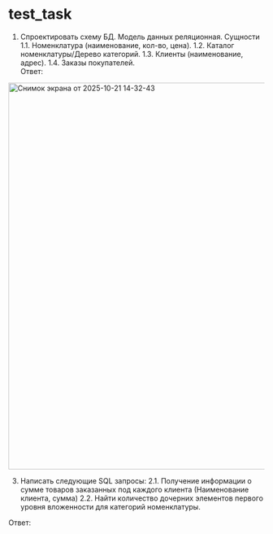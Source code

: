 # test_task
1. Спроектировать схему БД.
Модель данных реляционная.
Сущности
1.1. Номенклатура (наименование, кол-во, цена).
1.2. Каталог номенклатуры/Дерево категорий.
1.3. Клиенты (наименование, адрес).
1.4. Заказы покупателей.
<br>Ответ:
<img width="952" height="760" alt="Снимок экрана от 2025-10-21 14-32-43" src="https://github.com/user-attachments/assets/49e1cd91-8162-4a41-ba79-ef7cd9770d5b" />



3. Написать следующие SQL запросы:
2.1. Получение информации о сумме товаров заказанных под каждого клиента
(Наименование клиента, сумма)
2.2. Найти количество дочерних элементов первого уровня вложенности для категорий
номенклатуры.

Ответ:
